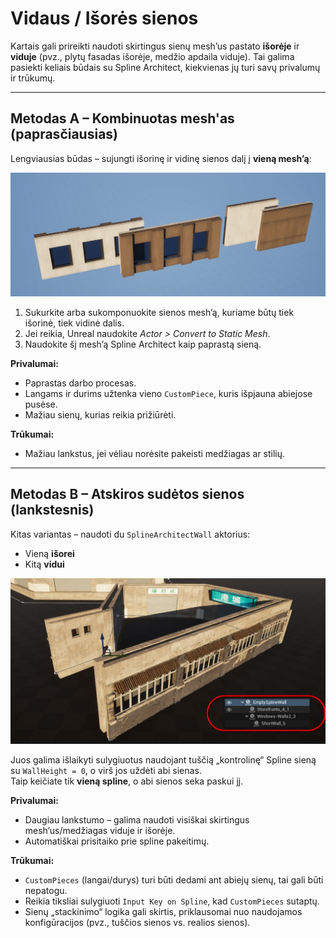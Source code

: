 ﻿# Vidaus / Išorės sienos

Kartais gali prireikti naudoti skirtingus sienų mesh’us pastato **išorėje** ir **viduje** (pvz., plytų fasadas išorėje, medžio apdaila viduje). Tai galima pasiekti keliais būdais su Spline Architect, kiekvienas jų turi savų privalumų ir trūkumų.

---

## Metodas A – Kombinuotas mesh'as (paprasčiausias)

Lengviausias būdas – sujungti išorinę ir vidinę sienos dalį į **vieną mesh’ą**:

![img](assets/interior-exterior-mesh.jpg)

1. Sukurkite arba sukomponuokite sienos mesh’ą, kuriame būtų tiek išorinė, tiek vidinė dalis.  
2. Jei reikia, Unreal naudokite *Actor > Convert to Static Mesh*.  
3. Naudokite šį mesh’ą Spline Architect kaip paprastą sieną.  

**Privalumai:**  
- Paprastas darbo procesas.  
- Langams ir durims užtenka vieno `CustomPiece`, kuris išpjauna abiejose pusėse.  
- Mažiau sienų, kurias reikia prižiūrėti.  

**Trūkumai:**  
- Mažiau lankstus, jei vėliau norėsite pakeisti medžiagas ar stilių.  

---

## Metodas B – Atskiros sudėtos sienos (lankstesnis)

Kitas variantas – naudoti du `SplineArchitectWall` aktorius:  
- Vieną **išorei**  
- Kitą **vidui**  

![img](assets/interior-exterior-walls.jpg)

Juos galima išlaikyti sulygiuotus naudojant tuščią „kontrolinę“ Spline sieną su `WallHeight = 0`, o virš jos uždėti abi sienas.  
Taip keičiate tik **vieną spline**, o abi sienos seka paskui jį.  

**Privalumai:**  
- Daugiau lankstumo – galima naudoti visiškai skirtingus mesh’us/medžiagas viduje ir išorėje.  
- Automatiškai prisitaiko prie spline pakeitimų.  

**Trūkumai:**  
- `CustomPieces` (langai/durys) turi būti dedami ant abiejų sienų, tai gali būti nepatogu.  
- Reikia tiksliai sulygiuoti `Input Key on Spline`, kad `CustomPieces` sutaptų.  
- Sienų „stackinimo“ logika gali skirtis, priklausomai nuo naudojamos konfigūracijos (pvz., tuščios sienos vs. realios sienos).  
